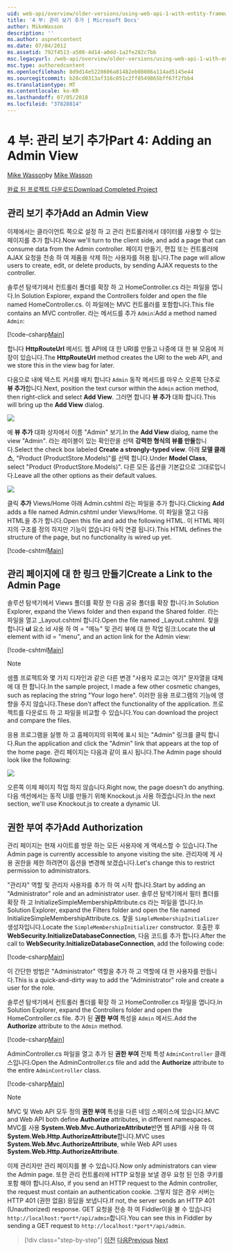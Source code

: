 ```yaml
---
uid: web-api/overview/older-versions/using-web-api-1-with-entity-framework-5/using-web-api-with-entity-framework-part-4
title: '4 부: 관리 보기 추가 | Microsoft Docs'
author: MikeWasson
description: ''
ms.author: aspnetcontent
ms.date: 07/04/2012
ms.assetid: 792f4513-a508-4d14-a0dd-1a2fe282c7bb
msc.legacyurl: /web-api/overview/older-versions/using-web-api-1-with-entity-framework-5/using-web-api-with-entity-framework-part-4
msc.type: authoredcontent
ms.openlocfilehash: 8d9d14e5228606a81482eb08086a114ad5145e44
ms.sourcegitcommit: b28cd0313af316c051c2ff8549865bff67f2fbb4
ms.translationtype: MT
ms.contentlocale: ko-KR
ms.lasthandoff: 07/05/2018
ms.locfileid: "37828814"
---
```

<a name="part-4-adding-an-admin-view"></a><span data-ttu-id="2a01a-102">4 부: 관리 보기 추가</span><span class="sxs-lookup"><span data-stu-id="2a01a-102">Part 4: Adding an Admin View</span></span>
====================
<span data-ttu-id="2a01a-103">[Mike Wasson](https://github.com/MikeWasson)</span><span class="sxs-lookup"><span data-stu-id="2a01a-103">by [Mike Wasson](https://github.com/MikeWasson)</span></span>

[<span data-ttu-id="2a01a-104">완료 된 프로젝트 다운로드</span><span class="sxs-lookup"><span data-stu-id="2a01a-104">Download Completed Project</span></span>](http://code.msdn.microsoft.com/ASP-NET-Web-API-with-afa30545)

## <a name="add-an-admin-view"></a><span data-ttu-id="2a01a-105">관리 보기 추가</span><span class="sxs-lookup"><span data-stu-id="2a01a-105">Add an Admin View</span></span>

<span data-ttu-id="2a01a-106">이제에서는 클라이언트 쪽으로 설정 하 고 관리 컨트롤러에서 데이터를 사용할 수 있는 페이지를 추가 합니다.</span><span class="sxs-lookup"><span data-stu-id="2a01a-106">Now we'll turn to the client side, and add a page that can consume data from the Admin controller.</span></span> <span data-ttu-id="2a01a-107">페이지 만들기, 편집 또는 컨트롤러에 AJAX 요청을 전송 하 여 제품을 삭제 하는 사용자를 허용 됩니다.</span><span class="sxs-lookup"><span data-stu-id="2a01a-107">The page will allow users to create, edit, or delete products, by sending AJAX requests to the controller.</span></span>

<span data-ttu-id="2a01a-108">솔루션 탐색기에서 컨트롤러 폴더를 확장 하 고 HomeController.cs 라는 파일을 엽니다.</span><span class="sxs-lookup"><span data-stu-id="2a01a-108">In Solution Explorer, expand the Controllers folder and open the file named HomeController.cs.</span></span> <span data-ttu-id="2a01a-109">이 파일에는 MVC 컨트롤러를 포함합니다.</span><span class="sxs-lookup"><span data-stu-id="2a01a-109">This file contains an MVC controller.</span></span> <span data-ttu-id="2a01a-110">라는 메서드를 추가 `Admin`:</span><span class="sxs-lookup"><span data-stu-id="2a01a-110">Add a method named `Admin`:</span></span>

[!code-csharp[Main](using-web-api-with-entity-framework-part-4/samples/sample1.cs)]

<span data-ttu-id="2a01a-111">합니다 **HttpRouteUrl** 메서드 웹 API에 대 한 URI를 만들고 나중에 대 한 뷰 모음에 저장이 있습니다.</span><span class="sxs-lookup"><span data-stu-id="2a01a-111">The **HttpRouteUrl** method creates the URI to the web API, and we store this in the view bag for later.</span></span>

<span data-ttu-id="2a01a-112">다음으로 내에 텍스트 커서를 배치 합니다 `Admin` 동작 메서드를 마우스 오른쪽 단추로 **뷰 추가**합니다.</span><span class="sxs-lookup"><span data-stu-id="2a01a-112">Next, position the text cursor within the `Admin` action method, then right-click and select **Add View**.</span></span> <span data-ttu-id="2a01a-113">그러면 합니다 **뷰 추가** 대화 합니다.</span><span class="sxs-lookup"><span data-stu-id="2a01a-113">This will bring up the **Add View** dialog.</span></span>

![](using-web-api-with-entity-framework-part-4/_static/image1.png)

<span data-ttu-id="2a01a-114">에 **뷰 추가** 대화 상자에서 이름 "Admin" 보기.</span><span class="sxs-lookup"><span data-stu-id="2a01a-114">In the **Add View** dialog, name the view "Admin".</span></span> <span data-ttu-id="2a01a-115">라는 레이블이 있는 확인란을 선택 **강력한 형식의 뷰를 만들**합니다.</span><span class="sxs-lookup"><span data-stu-id="2a01a-115">Select the check box labeled **Create a strongly-typed view**.</span></span> <span data-ttu-id="2a01a-116">아래 **모델 클래스**, "Product (ProductStore.Models)"를 선택 합니다.</span><span class="sxs-lookup"><span data-stu-id="2a01a-116">Under **Model Class**, select "Product (ProductStore.Models)".</span></span> <span data-ttu-id="2a01a-117">다른 모든 옵션을 기본값으로 그대로입니다.</span><span class="sxs-lookup"><span data-stu-id="2a01a-117">Leave all the other options as their default values.</span></span>

![](using-web-api-with-entity-framework-part-4/_static/image2.png)

<span data-ttu-id="2a01a-118">클릭 **추가** Views/Home 아래 Admin.cshtml 라는 파일을 추가 합니다.</span><span class="sxs-lookup"><span data-stu-id="2a01a-118">Clicking **Add** adds a file named Admin.cshtml under Views/Home.</span></span> <span data-ttu-id="2a01a-119">이 파일을 열고 다음 HTML을 추가 합니다.</span><span class="sxs-lookup"><span data-stu-id="2a01a-119">Open this file and add the following HTML.</span></span> <span data-ttu-id="2a01a-120">이 HTML 페이지의 구조를 정의 하지만 기능이 없습니다 아직 연결 됩니다.</span><span class="sxs-lookup"><span data-stu-id="2a01a-120">This HTML defines the structure of the page, but no functionality is wired up yet.</span></span>

[!code-cshtml[Main](using-web-api-with-entity-framework-part-4/samples/sample2.cshtml)]

## <a name="create-a-link-to-the-admin-page"></a><span data-ttu-id="2a01a-121">관리 페이지에 대 한 링크 만들기</span><span class="sxs-lookup"><span data-stu-id="2a01a-121">Create a Link to the Admin Page</span></span>

<span data-ttu-id="2a01a-122">솔루션 탐색기에서 Views 폴더를 확장 한 다음 공유 폴더를 확장 합니다.</span><span class="sxs-lookup"><span data-stu-id="2a01a-122">In Solution Explorer, expand the Views folder and then expand the Shared folder.</span></span> <span data-ttu-id="2a01a-123">라는 파일을 열고 \_Layout.cshtml 합니다.</span><span class="sxs-lookup"><span data-stu-id="2a01a-123">Open the file named \_Layout.cshtml.</span></span> <span data-ttu-id="2a01a-124">찾을 합니다 **ul** 요소 id 사용 하 여 = "메뉴" 및 관리 뷰에 대 한 작업 링크:</span><span class="sxs-lookup"><span data-stu-id="2a01a-124">Locate the **ul** element with id = "menu", and an action link for the Admin view:</span></span>

[!code-cshtml[Main](using-web-api-with-entity-framework-part-4/samples/sample3.cshtml)]

> [!NOTE]
> <span data-ttu-id="2a01a-125">샘플 프로젝트와 몇 가지 디자인과 같은 다른 변경 "사용자 로고는 여기" 문자열을 대체에 대 한 합니다.</span><span class="sxs-lookup"><span data-stu-id="2a01a-125">In the sample project, I made a few other cosmetic changes, such as replacing the string "Your logo here".</span></span> <span data-ttu-id="2a01a-126">이러한 응용 프로그램의 기능에 영향을 주지 않습니다.</span><span class="sxs-lookup"><span data-stu-id="2a01a-126">These don't affect the functionality of the application.</span></span> <span data-ttu-id="2a01a-127">프로젝트를 다운로드 하 고 파일을 비교할 수 있습니다.</span><span class="sxs-lookup"><span data-stu-id="2a01a-127">You can download the project and compare the files.</span></span>


<span data-ttu-id="2a01a-128">응용 프로그램을 실행 하 고 홈페이지의 위쪽에 표시 되는 "Admin" 링크를 클릭 합니다.</span><span class="sxs-lookup"><span data-stu-id="2a01a-128">Run the application and click the "Admin" link that appears at the top of the home page.</span></span> <span data-ttu-id="2a01a-129">관리 페이지는 다음과 같이 표시 됩니다.</span><span class="sxs-lookup"><span data-stu-id="2a01a-129">The Admin page should look like the following:</span></span>

![](using-web-api-with-entity-framework-part-4/_static/image3.png)

<span data-ttu-id="2a01a-130">오른쪽 이제 페이지 작업 하지 않습니다.</span><span class="sxs-lookup"><span data-stu-id="2a01a-130">Right now, the page doesn't do anything.</span></span> <span data-ttu-id="2a01a-131">다음 섹션에서는 동적 UI를 만들기 위해 Knockout.js 사용 하겠습니다.</span><span class="sxs-lookup"><span data-stu-id="2a01a-131">In the next section, we'll use Knockout.js to create a dynamic UI.</span></span>

## <a name="add-authorization"></a><span data-ttu-id="2a01a-132">권한 부여 추가</span><span class="sxs-lookup"><span data-stu-id="2a01a-132">Add Authorization</span></span>

<span data-ttu-id="2a01a-133">관리 페이지는 현재 사이트를 방문 하는 모든 사용자에 게 액세스할 수 있습니다.</span><span class="sxs-lookup"><span data-stu-id="2a01a-133">The Admin page is currently accessible to anyone visiting the site.</span></span> <span data-ttu-id="2a01a-134">관리자에 게 사용 권한을 제한 하려면이 옵션을 변경해 보겠습니다.</span><span class="sxs-lookup"><span data-stu-id="2a01a-134">Let's change this to restrict permission to administrators.</span></span>

<span data-ttu-id="2a01a-135">"관리자" 역할 및 관리자 사용자를 추가 하 여 시작 합니다.</span><span class="sxs-lookup"><span data-stu-id="2a01a-135">Start by adding an "Administrator" role and an administrator user.</span></span> <span data-ttu-id="2a01a-136">솔루션 탐색기에서 필터 폴더를 확장 하 고 InitializeSimpleMembershipAttribute.cs 라는 파일을 엽니다.</span><span class="sxs-lookup"><span data-stu-id="2a01a-136">In Solution Explorer, expand the Filters folder and open the file named InitializeSimpleMembershipAttribute.cs.</span></span> <span data-ttu-id="2a01a-137">찾을 `SimpleMembershipInitializer` 생성자입니다.</span><span class="sxs-lookup"><span data-stu-id="2a01a-137">Locate the `SimpleMembershipInitializer` constructor.</span></span> <span data-ttu-id="2a01a-138">호출한 후 **WebSecurity.InitializeDatabaseConnection**, 다음 코드를 추가 합니다.</span><span class="sxs-lookup"><span data-stu-id="2a01a-138">After the call to **WebSecurity.InitializeDatabaseConnection**, add the following code:</span></span>

[!code-csharp[Main](using-web-api-with-entity-framework-part-4/samples/sample4.cs)]

<span data-ttu-id="2a01a-139">이 간단한 방법은 "Administrator" 역할을 추가 하 고 역할에 대 한 사용자를 만듭니다.</span><span class="sxs-lookup"><span data-stu-id="2a01a-139">This is a quick-and-dirty way to add the "Administrator" role and create a user for the role.</span></span>

<span data-ttu-id="2a01a-140">솔루션 탐색기에서 컨트롤러 폴더를 확장 하 고 HomeController.cs 파일을 엽니다.</span><span class="sxs-lookup"><span data-stu-id="2a01a-140">In Solution Explorer, expand the Controllers folder and open the HomeController.cs file.</span></span> <span data-ttu-id="2a01a-141">추가 된 **권한 부여** 특성을 `Admin` 메서드.</span><span class="sxs-lookup"><span data-stu-id="2a01a-141">Add the **Authorize** attribute to the `Admin` method.</span></span>

[!code-csharp[Main](using-web-api-with-entity-framework-part-4/samples/sample5.cs)]

<span data-ttu-id="2a01a-142">AdminController.cs 파일을 열고 추가 된 **권한 부여** 전체 특성 `AdminController` 클래스입니다.</span><span class="sxs-lookup"><span data-stu-id="2a01a-142">Open the AdminController.cs file and add the **Authorize** attribute to the entire `AdminController` class.</span></span>

[!code-csharp[Main](using-web-api-with-entity-framework-part-4/samples/sample6.cs)]

> [!NOTE]
> <span data-ttu-id="2a01a-143">MVC 및 Web API 모두 정의 **권한 부여** 특성을 다른 네임 스페이스에 있습니다.</span><span class="sxs-lookup"><span data-stu-id="2a01a-143">MVC and Web API both define **Authorize** attributes, in different namespaces.</span></span> <span data-ttu-id="2a01a-144">MVC를 사용 **System.Web.Mvc.AuthorizeAttribute**반면 웹 API를 사용 하 여 **System.Web.Http.AuthorizeAttribute**합니다.</span><span class="sxs-lookup"><span data-stu-id="2a01a-144">MVC uses **System.Web.Mvc.AuthorizeAttribute**, while Web API uses **System.Web.Http.AuthorizeAttribute**.</span></span>


<span data-ttu-id="2a01a-145">이제 관리자만 관리 페이지를 볼 수 있습니다.</span><span class="sxs-lookup"><span data-stu-id="2a01a-145">Now only administrators can view the Admin page.</span></span> <span data-ttu-id="2a01a-146">또한 관리 컨트롤러에 HTTP 요청을 보낼 경우 요청 된 인증 쿠키를 포함 해야 합니다.</span><span class="sxs-lookup"><span data-stu-id="2a01a-146">Also, if you send an HTTP request to the Admin controller, the request must contain an authentication cookie.</span></span> <span data-ttu-id="2a01a-147">그렇지 않은 경우 서버는 HTTP 401 (권한 없음) 응답을 보냅니다.</span><span class="sxs-lookup"><span data-stu-id="2a01a-147">If not, the server sends an HTTP 401 (Unauthorized) response.</span></span> <span data-ttu-id="2a01a-148">GET 요청을 전송 하 여 Fiddler이을 볼 수 있습니다 `http://localhost:*port*/api/admin`합니다.</span><span class="sxs-lookup"><span data-stu-id="2a01a-148">You can see this in Fiddler by sending a GET request to `http://localhost:*port*/api/admin`.</span></span>

> [!div class="step-by-step"]
> <span data-ttu-id="2a01a-149">[이전](using-web-api-with-entity-framework-part-3.md)
> [다음](using-web-api-with-entity-framework-part-5.md)</span><span class="sxs-lookup"><span data-stu-id="2a01a-149">[Previous](using-web-api-with-entity-framework-part-3.md)
[Next](using-web-api-with-entity-framework-part-5.md)</span></span>
